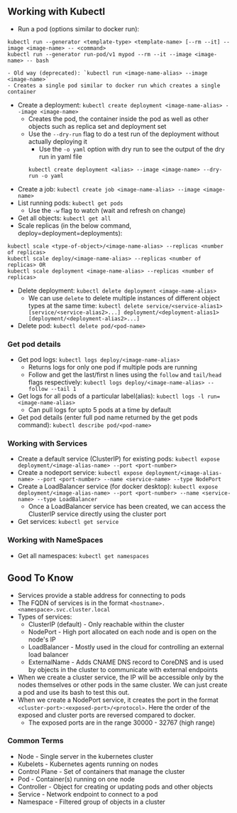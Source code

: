 ## Working with Kubectl
- Run a pod (options similar to docker run): 
```
kubectl run --generator <template-type> <template-name> [--rm --it] --image <image-name> -- <command>
kubectl run --generator run-pod/v1 mypod --rm --it --image <image-name> -- bash
```
    - Old way (deprecated): `kubectl run <image-name-alias> --image <image-name>`
    - Creates a single pod similar to docker run which creates a single container
    
- Create a deployment: `kubectl create deployment <image-name-alias> --image <image-name>`
    - Creates the pod, the container inside the pod as well as other objects such as replica set and deployment set
    - Use the `--dry-run` flag to do a test run of the deployment without actually deploying it
        - Use the `-o yaml` option with dry run to see the output of the dry run in yaml file
        ```
        kubectl create deployment <alias> --image <image-name> --dry-run -o yaml
        ```
- Create a job: `kubectl create job <image-name-alias> --image <image-name>`
- List running pods: `kubectl get pods`
    - Use the `-w` flag to watch (wait and refresh on change)
- Get all objects: `kubectl get all`
- Scale replicas (in the below command, deploy=deployment=deployments): 
```
kubectl scale <type-of-object>/<image-name-alias> --replicas <number of replicas>
kubectl scale deploy/<image-name-alias> --replicas <number of replicas> OR
kubectl scale deployment <image-name-alias> --replicas <number of replicas>
```
- Delete deployment: `kubectl delete deployment <image-name-alias>`
    - We can use `delete` to delete multiple instances of different object types at the same time: `kubectl delete service/<service-alias1> [service/<service-alias2>...] deployment/<deployment-alias1> [deployment/<deployment-alias2>...]`
- Delete pod: `kubectl delete pod/<pod-name>`

### Get pod details
- Get pod logs: `kubectl logs deploy/<image-name-alias>`
    - Returns logs for only one pod if multiple pods are running
    - Follow and get the last/first n lines using the `follow` and `tail/head` flags respectively: `kubectl logs deploy/<image-name-alias> --follow --tail 1`
- Get logs for all pods of a particular label(alias): `kubectl logs -l run=<image-name-alias>`
    - Can pull logs for upto 5 pods at a time by default
- Get pod details (enter full pod name returned by the get pods command): `kubectl describe pod/<pod-name>`

### Working with Services
- Create a default service (ClusterIP) for existing pods: `kubectl expose deployment/<image-alias-name> --port <port-number>`
- Create a nodeport service: `kubectl expose deployment/<image-alias-name> --port <port-number> --name <service-name> --type NodePort`
- Create a LoadBalancer service (for docker desktop): `kubectl expose deployment/<image-alias-name> --port <port-number> --name <service-name> --type LoadBalancer`
    - Once a LoadBalancer service has been created, we can access the ClusterIP service directly using the cluster port
- Get services: `kubectl get service`

### Working with NameSpaces
- Get all namespaces: `kubectl get namespaces`

## Good To Know
- Services provide a stable address for connecting to pods
- The FQDN of services is in the format `<hostname>.<namespace>.svc.cluster.local`
- Types of services:
    - ClusterIP (default) - Only reachable within the cluster
    - NodePort - High port allocated on each node and is open on the node's IP
    - LoadBalancer - Mostly used in the cloud for controlling an external load balancer
    - ExternalName - Adds CNAME DNS record to CoreDNS and is used by objects in the cluster to communicate with external endpoints
- When we create a cluster service, the IP will be accessible only by the nodes themselves or other pods in the same cluster. We can just create a pod and use its bash to test this out.
- When we create a NodePort service, it creates the port in the format `<cluster-port>:<exposed-port>/<protocol>`. Here the order of the exposed and cluster ports are reversed compared to docker.
    - The exposed ports are in the range 30000 - 32767 (high range)

### Common Terms
- Node - Single server in the kubernetes cluster
- Kubelets - Kubernetes agents running on nodes
- Control Plane - Set of containers that manage the cluster
- Pod - Container(s) running on one node
- Controller - Object for creating or updating pods and other objects
- Service - Network endpoint to connect to a pod
- Namespace - Filtered group of objects in a cluster


